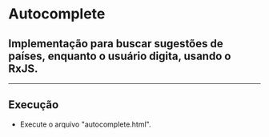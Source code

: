 # Autocomplete

## Implementação para buscar sugestões de países, enquanto o usuário digita, usando o RxJS.

---

## Execução
* Execute o arquivo "autocomplete.html".
